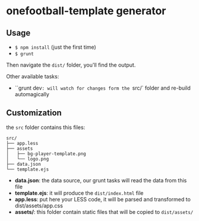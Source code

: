 # onefootball-template generator

## Usage

- ``$ npm install`` (just the first time)
- ``$ grunt``

Then navigate the `dist/` folder, you'll find the output.

Other available tasks:

- ``grunt dev`: will watch for changes form the `src/` folder and re-build automagically

## Customization

the `src` folder contains this files:

```
src/
├── app.less
├── assets
│   ├── bg-player-template.png
│   └── logo.png
├── data.json
└── template.ejs
```

- **data.json**: the data source, our grunt tasks will read the data from this file
- **template.ejs**: it will produce the `dist/index.html` file
- **app.less**: put here your LESS code, it will be parsed and transformed to dist/assets/app.css
- **assets/**: this folder contain static files that will be copied to `dist/assets/`
